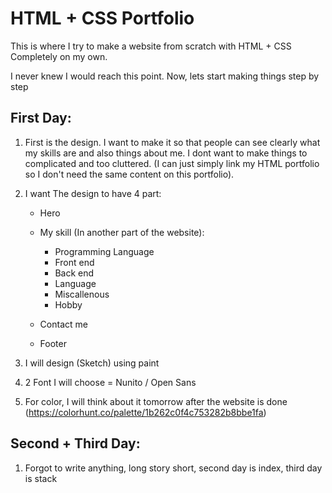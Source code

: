 # HTML + CSS Portfolio

This is where I try to make a website from scratch with HTML + CSS Completely on my own.

I never knew I would reach this point. Now, lets start making things step by step

## First Day:

1. First is the design. I want to make it so that people can see clearly what my skills are and also things about me. I dont want to make things to complicated and too cluttered. (I can just simply link my HTML portfolio so I don't need the same content on this portfolio).

2. I want The design to have 4 part:

   - Hero
   - My skill (In another part of the website):

     - Programming Language
     - Front end
     - Back end
     - Language
     - Miscallenous
     - Hobby

   - Contact me
   - Footer

3. I will design (Sketch) using paint

4. 2 Font I will choose = Nunito / Open Sans

5. For color, I will think about it tomorrow after the website is done (https://colorhunt.co/palette/1b262c0f4c753282b8bbe1fa)

## Second + Third Day:

1. Forgot to write anything, long story short, second day is index, third day is stack
